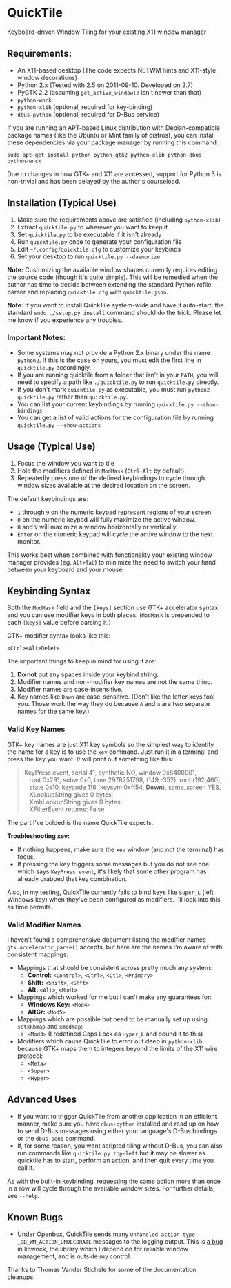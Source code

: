 # QuickTile
Keyboard-driven Window Tiling for your existing X11 window manager

## Requirements:

 * An X11-based desktop (The code expects NETWM hints and X11-style window decorations)
 * Python 2.x (Tested with 2.5 on 2011-09-10. Developed on 2.7)
 * PyGTK 2.2 (assuming `get_active_window()` isn't newer than that)
 * `python-wnck`
 * `python-xlib` (optional, required for key-binding)
 * `dbus-python` (optional, required for D-Bus service)

If you are running an APT-based Linux distribution with Debian-compatible
package names (like the Ubuntu or Mint family of distros), you can install these
dependencies via your package manager by running this command:

    sudo apt-get install python python-gtk2 python-xlib python-dbus python-wnck

Due to changes in how GTK+ and X11 are accessed, support for Python 3 is
non-trivial and has been delayed by the author's courseload.

## Installation (Typical Use)

 1. Make sure the requirements above are satisfied (including `python-xlib`)
 2. Extract `quicktile.py` to wherever you want to keep it
 3. Set `quicktile.py` to be executable if it isn't already
 4. Run `quicktile.py` once to generate your configuration file
 5. Edit `~/.config/quicktile.cfg` to customize your keybinds
 6. Set your desktop to run `quicktile.py --daemonize`

**Note:** Customizing the available window shapes currently requires editing
the source code (though it's quite simple). This will be remedied when the
author has time to decide between extending the standard Python rcfile parser
and replacing `quicktile.cfg` with `quicktile.json`.

**Note:** If you want to install QuickTile system-wide and have it auto-start,
the standard `sudo ./setup.py install` command should do the trick. Please let
me know if you experience any troubles.

### Important Notes:

 * Some systems may not provide a Python 2.x binary under the name `python2`.
   If this is the case on yours, you must edit the first line in `quicktile.py`
   accordingly.
 * If you are running quicktile from a folder that isn't in your `PATH`,
   you will need to specify a path like `./quicktile.py` to run `quicktile.py`
   directly.
 * If you don't mark `quicktile.py` as executable, you must run
   `python2 quicktile.py` rather than `quicktile.py`.
 * You can list your current keybindings by running
   `quicktile.py --show-bindings`
 * You can get a list of valid actions for the configuration file by running
   `quicktile.py --show-actions`

## Usage (Typical Use)

 1. Focus the window you want to tile
 2. Hold the modifiers defined in `ModMask` (`Ctrl+Alt` by default).
 3. Repeatedly press one of the defined keybindings to cycle through window
    sizes available at the desired location on the screen.

The default keybindings are:

 * `1` through `9` on the numeric keypad represent regions of your screen
 * `0` on the numeric keypad will fully maximize the active window.
 * `H` and `V` will maximize a window horizontally or vertically.
 * `Enter` on the numeric keypad will cycle the active window to the next monitor.

This works best when combined with functionality your existing window manager
provides (eg. `Alt+Tab`) to minimize the need to switch your hand between your
keyboard and your mouse.

## Keybinding Syntax

Both the `ModMask` field and the `[keys]` section use GTK+ accelerator syntax
and you can use modifier keys in both places. (`ModMask` is prepended to each `[keys]` value before parsing it.)

GTK+ modifier syntax looks like this:

    <Ctrl><Alt>Delete

The important things to keep in mind for using it are:

1. **Do not** put any spaces inside your keybind string.
3. Modifier names and non-modifier key names are not the same thing.
4. Modifier names are case-insensitive.
5. Key names like `Down` are case-sensitive. (Don't like the letter keys fool you. Those work the way they do because `A` and `a` are two separate names for the same key.)

### Valid Key Names

GTK+ key names are just X11 key symbols so the simplest way to identify the name for a key is to use the `xev` command. Just run it in a terminal and press the key you want. It will print out something like this:

> KeyPress event, serial 41, synthetic NO, window 0x8400001,<br>
> &nbsp;&nbsp;&nbsp;root 0x291, subw 0x0, time 2976251798, (149,-352), root:(192,460),<br>
> &nbsp;&nbsp;&nbsp;state 0x10, keycode 116 (keysym 0xff54, **Down**), same_screen YES,<br>
> &nbsp;&nbsp;&nbsp;XLookupString gives 0 bytes:<br>
> &nbsp;&nbsp;&nbsp;XmbLookupString gives 0 bytes:<br>
> &nbsp;&nbsp;&nbsp;XFilterEvent returns: False<br>

The part I've bolded is the name QuickTile expects.

**Troubleshooting xev:**

* If nothing happens, make sure the `xev` window (and not the terminal) has focus.
* If pressing the key triggers some messages but you do not see one which says `KeyPress event`, it's likely that some other program has already grabbed that key combination.

Also, in my testing, QuickTile currently fails to bind keys like `Super_L` (left Windows key) when they've been configured as modifiers. I'll look into this as time permits.

### Valid Modifier Names

I haven't found a comprehensive document listing the modifier names `gtk.accelerator_parse()` accepts, but here are the names I'm aware of with consistent mappings:

* Mappings that should be consistent across pretty much any system:
  * **Control:** `<Control>`, `<Ctrl>`, `<Ctl>`, `<Primary>`
  * **Shift:** `<Shift>`, `<Shft>`
  * **Alt:** `<Alt>`, `<Mod1>`
* Mappings which worked for me but I can't make any guarantees for:
  * **Windows Key:** `<Mod4>`
  * **AltGr:** `<Mod5>`
* Mappings which are possible but need to be manually set up using `setxkbmap` and `xmodmap`:
  * `<Mod3>` (I redefined Caps Lock as `Hyper_L` and bound it to this)
* Modifiers which cause QuickTile to error out deep in `python-xlib` because GTK+ maps them to integers beyond the limits of the X11 wire protocol:
  * `<Meta>`
  * `<Super>`
  * `<Hyper>`


## Advanced Uses

 * If you want to trigger QuickTile from another application in an efficient
   manner, make sure you have `dbus-python` installed and read up on how to
   send D-Bus messages using either your language's D-Bus bindings or the
   `dbus-send` command.
 * If, for some reason, you want scripted tiling without D-Bus, you can also
   run commands like `quicktile.py top-left` but it may be slower as quicktile
   has to start, perform an action, and then quit every time you call it.

As with the built-in keybinding, requesting the same action more than once
in a row will cycle through the available window sizes. For further details,
see `--help`.

## Known Bugs

* Under Openbox, QuickTile sends many
  `Unhandled action type _OB_WM_ACTION_UNDECORATE` messages to the logging
  output. This is
  [a bug](https://icculus.org/pipermail/openbox/2009-January/006025.html) in
  libwnck, the library which I depend on for reliable window management, and is outside
  my control.

Thanks to Thomas Vander Stichele for some of the documentation cleanups.

